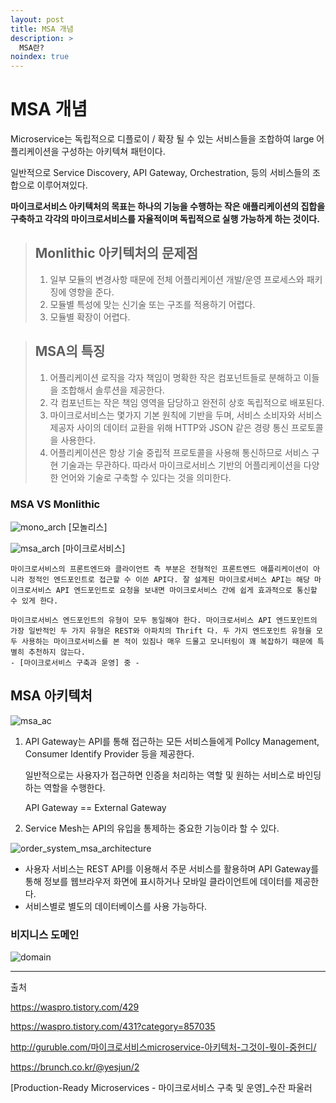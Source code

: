 ```yaml
---
layout: post
title: MSA 개념
description: >
  MSA란? 
noindex: true
---
```

# MSA 개념

Microservice는 독립적으로 디플로이 / 확장 될 수 있는 서비스들을 조합하여 large 어플리케이션을 구성하는 아키텍쳐 패턴이다.

일반적으로 Service Discovery, API Gateway, Orchestration, 등의 서비스들의 조합으로 이루어져있다.

**마이크로서비스 아키텍처의 목표는 하나의 기능을 수행하는 작은 애플리케이션의 집합을 구축하고 각각의 마이크로서비스를 자율적이며 독립적으로 실행 가능하게 하는 것이다.**



> ## Monlithic 아키텍처의 문제점
>
> 1. 일부 모듈의 변경사항 때문에 전체 어플리케이션 개발/운영 프로세스와 패키징에 영향을 준다.
> 2. 모듈별 특성에 맞는 신기술 또는 구조를 적용하기 어렵다.
> 3. 모듈별 확장이 어렵다.



> ## MSA의 특징
>
> 1. 어플리케이션 로직을 각자 책임이 명확한 작은 컴포넌트들로 분해하고 이들을 조합해서 솔루션을 제공한다.
> 2. 각 컴포넌트는 작은 책임 영역을 담당하고 완전히 상호 독립적으로 배포된다.
> 3. 마이크로서비스는 몇가지 기본 원칙에 기반을 두며, 서비스 소비자와 서비스 제공자 사이의 데이터 교환을 위해 HTTP와 JSON 같은 경량 통신 프로토콜을 사용한다.
> 4. 어플리케이션은 항상 기술 중립적 프로토콜을 사용해 통신하므로 서비스 구현 기술과는 무관하다. 따라서 마이크로서비스 기반의 어플리케이션을 다양한 언어와 기술로 구축할 수 있다는 것을 의미한다.

### MSA VS Monlithic

![mono_arch](/Users/hanjoo/github_blog/assets/image/cloud/mono_arch.png)
																		[모놀리스]

![msa_arch](/Users/hanjoo/github_blog/assets/image/cloud/msa_arch.png)
																		[마이크로서비스]

~~~
마이크로서비스의 프론트엔드와 클라이언트 측 부분은 전형적인 프론트엔드 애플리케이션이 아니라 정적인 엔드포인트로 접근할 수 이쓴 API다. 잘 설계된 마이크로서비스 API는 해당 마이크로서비스 API 엔드포인트로 요청을 보내면 마이크로서비스 간에 쉽게 효과적으로 통신할 수 있게 한다.

마이크로서비스 엔드포인트의 유형이 모두 동일해야 한다. 마이크로서비스 API 엔드포인트의 가장 일반적인 두 가지 유형은 REST와 아파치의 Thrift 다. 두 가지 엔드포인트 유형을 모두 사용하는 마이크로서비스를 본 적이 있짐나 매우 드물고 모니터링이 꽤 복잡하기 때문에 특별히 추천하지 않는다.
- [마이크로서비스 구축과 운영] 중 - 
~~~



## MSA 아키텍처 

![msa_ac](/Users/hanjoo/github_blog/assets/image/cloud/msa_ac.png)

1. API Gateway는 API를 통해 접근하는 모든 서비스들에게 Pollcy Management, Consumer Identify Provider 등을 제공한다.

   일반적으로는 사용자가 접근하면 인증을 처리하는 역할 및 원하는 서비스로 바인딩하는 역할을 수행한다.

   API Gateway == External Gateway

2. Service Mesh는 API의 유입을 통제하는 중요한 기능이라 할 수 있다.

![order_system_msa_architecture](/Users/hanjoo/github_blog/assets/image/cloud/order_system_msa_architecture.png)

- 사용자 서비스는 REST API를 이용해서 주문 서비스를 활용하며 API Gateway를 통해 정보를 웹브라우저 화면에 표시하거나 모바일 클라이언트에 데이터를 제공한다.
- 서비스별로 별도의 데이터베이스를 사용 가능하다.



### 비지니스 도메인

![domain](/Users/hanjoo/github_blog/assets/image/cloud/domain.png)

---

출처

https://waspro.tistory.com/429

https://waspro.tistory.com/431?category=857035

http://guruble.com/마이크로서비스microservice-아키텍처-그것이-뭣이-중헌디/

https://brunch.co.kr/@yesjun/2

[Production-Ready Microservices - 마이크로서비스 구축 및 운영]_수잔 파울러

